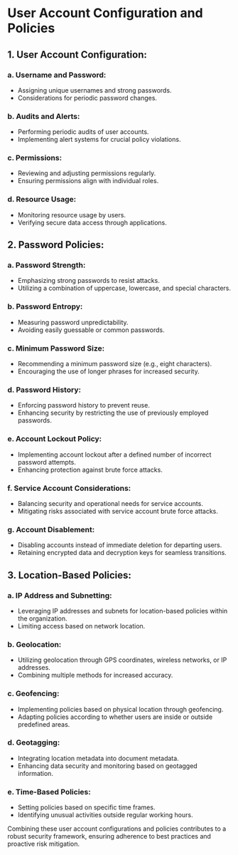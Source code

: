 # User Account Configuration and Policies

## 1. **User Account Configuration:**

### a. **Username and Password:**
   - Assigning unique usernames and strong passwords.
   - Considerations for periodic password changes.

### b. **Audits and Alerts:**
   - Performing periodic audits of user accounts.
   - Implementing alert systems for crucial policy violations.
   
### c. **Permissions:**
   - Reviewing and adjusting permissions regularly.
   - Ensuring permissions align with individual roles.

### d. **Resource Usage:**
   - Monitoring resource usage by users.
   - Verifying secure data access through applications.

## 2. **Password Policies:**

### a. **Password Strength:**
   - Emphasizing strong passwords to resist attacks.
   - Utilizing a combination of uppercase, lowercase, and special characters.

### b. **Password Entropy:**
   - Measuring password unpredictability.
   - Avoiding easily guessable or common passwords.

### c. **Minimum Password Size:**
   - Recommending a minimum password size (e.g., eight characters).
   - Encouraging the use of longer phrases for increased security.

### d. **Password History:**
   - Enforcing password history to prevent reuse.
   - Enhancing security by restricting the use of previously employed passwords.

### e. **Account Lockout Policy:**
   - Implementing account lockout after a defined number of incorrect password attempts.
   - Enhancing protection against brute force attacks.

### f. **Service Account Considerations:**
   - Balancing security and operational needs for service accounts.
   - Mitigating risks associated with service account brute force attacks.

### g. **Account Disablement:**
   - Disabling accounts instead of immediate deletion for departing users.
   - Retaining encrypted data and decryption keys for seamless transitions.

## 3. **Location-Based Policies:**

### a. **IP Address and Subnetting:**
   - Leveraging IP addresses and subnets for location-based policies within the organization.
   - Limiting access based on network location.

### b. **Geolocation:**
   - Utilizing geolocation through GPS coordinates, wireless networks, or IP addresses.
   - Combining multiple methods for increased accuracy.

### c. **Geofencing:**
   - Implementing policies based on physical location through geofencing.
   - Adapting policies according to whether users are inside or outside predefined areas.

### d. **Geotagging:**
   - Integrating location metadata into document metadata.
   - Enhancing data security and monitoring based on geotagged information.

### e. **Time-Based Policies:**
   - Setting policies based on specific time frames.
   - Identifying unusual activities outside regular working hours.

Combining these user account configurations and policies contributes to a robust security framework, ensuring adherence to best practices and proactive risk mitigation.
